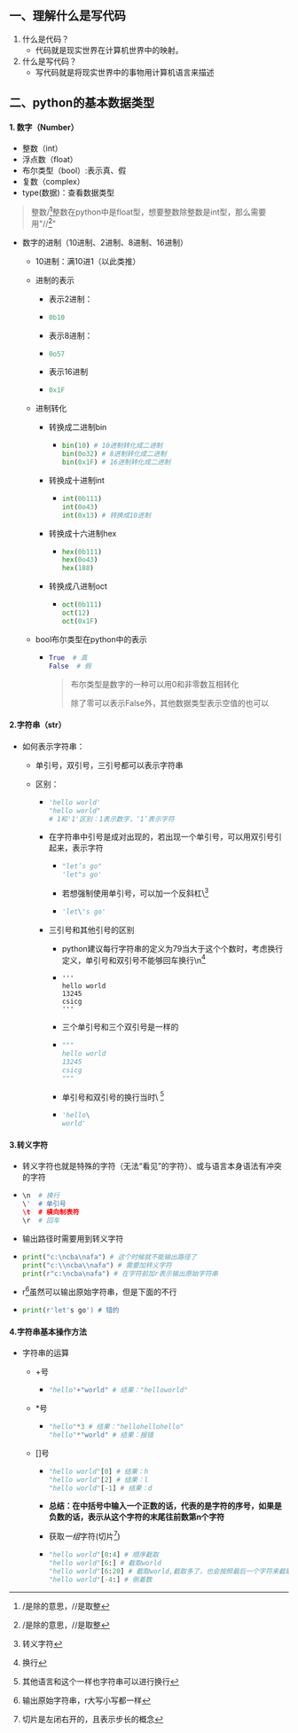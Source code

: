 ## 一、理解什么是写代码

1. 什么是代码？
   + 代码就是现实世界在计算机世界中的映射。
2. 什么是写代码？
   + 写代码就是将现实世界中的事物用计算机语言来描述

## 二、python的基本数据类型

#### 1. 数字（Number）

* 整数（int）
* 浮点数（float）
* 布尔类型（bool）:表示真、假
* 复数（complex）
* type(数据)：查看数据类型

> 整数/[^1]整数在python中是float型，想要整数除整数是int型，那么需要用"//[^1]"

+ 数字的进制（10进制、2进制、8进制、16进制）

  + 10进制：满10进1（以此类推）

  + 进制的表示

    + 表示2进制：

    + ```python
      0b10
      ```

    + 表示8进制：

    + ```python
      0o57
      ```

    + 表示16进制

    + ```python
      0x1F
      ```

  + 进制转化

    + 转换成二进制bin

      + ```python
        bin(10) # 10进制转化成二进制
        bin(0o32) # 8进制转化成二进制
        bin(0x1F) # 16进制转化成二进制
        ```

    + 转换成十进制int

      + ```python
        int(0b111)
        int(0o43)
        int(0x13) # 转换成10进制
        ```

    + 转换成十六进制hex

      + ```python
        hex(0b111)
        hex(0o43)
        hex(188)
        ```

    + 转换成八进制oct

      + ```python
        oct(0b111)
        oct(12)
        oct(0x1F)
        ```

  + bool布尔类型在python中的表示

    + ```python
      True  # 真
      False  # 假
      ```

      > 布尔类型是数字的一种可以用0和非零数互相转化
      >
      > 除了零可以表示False外，其他数据类型表示空值的也可以

#### 2.字符串（str）

+ 如何表示字符串：

  + 单引号，双引号，三引号都可以表示字符串

  + 区别：

    + ```python
      'hello world'
      "hello world"
      # 1和'1'区别：1表示数字，‘1’表示字符
      ```

    + 在字符串中引号是成对出现的，若出现一个单引号，可以用双引号引起来，表示字符

      + ```python
        "let’s go"
        'let"s go'
        ```

      + 若想强制使用单引号，可以加一个反斜杠\\[^2]

      + ```python
        'let\'s go'
        ```

    + 三引号和其他引号的区别

      + python建议每行字符串的定义为79当大于这个个数时，考虑换行定义，单引号和双引号不能够回车换行\n[^3]

      + ```pythio
        '''
        hello world
        13245
        csicg
        '''
        ```

      + 三个单引号和三个双引号是一样的

      + ```python
        """
        hello world
        13245
        csicg
        """
        ```

      + 单引号和双引号的换行当时\ [^4]

      + ```python
        'hello\
        world'
        ```

#### 3.转义字符

+ 转义字符也就是特殊的字符（无法“看见”的字符）、或与语言本身语法有冲突的字符

+ ```python
  \n  # 换行
  \'  # 单引号
  \t  # 横向制表符
  \r  # 回车
  ```

+ 输出路径时需要用到转义字符

+ ```python
  print("c:\ncba\nafa") # 这个时候就不能输出路径了
  print("c:\\ncba\\nafa") # 需要加转义字符 
  print(r"c:\ncba\nafa") # 在字符前加r表示输出原始字符串
  ```

+ r[^5]虽然可以输出原始字符串，但是下面的不行

+ ```python
  print(r'let's go') # 错的
  ```

#### 4.字符串基本操作方法

+ 字符串的运算

  + +号

    + ```python
      "hello"+"world" # 结果："helloworld"
      ```

  + *号

    + ```python
      "hello"*3 # 结果："hellohellohello"
      "hello"*"world" # 结果：报错
      ```

  + []号

    + ```python
      "hello world"[0] # 结果：h
      "hello world"[2] # 结果：l
      "hello world"[-1] # 结果：d
      ```

    + **总结：在中括号中输入一个正数的话，代表的是字符的序号，如果是负数的话，表示从这个字符的末尾往前数第n个字符**

    + 获取*一组*字符(切片[^6])

    + ```python
      "hello world"[0:4] # 顺序截取
      "hello world"[6:] # 截取world
      "hello world"[6:20] # 截取world,截取多了，也会按照最后一个字符来截取
      "hello world"[-4:] # 倒着数
      ```

      

[^1]:  /是除的意思，//是取整
[^2]:  转义字符
[^3]:  换行
[^4]:  其他语言和这个一样也字符串可以进行换行
[^5]:  输出原始字符串，r大写小写都一样
[^6]:  切片是左闭右开的，且表示步长的概念